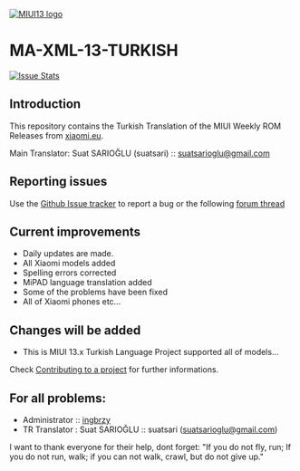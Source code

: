 [![MIUI13 logo](https://i.imgur.com/G9wfOYe.png)](https://xiaomi.eu/)

# MA-XML-13-TURKISH

[![Issue Stats](https://img.shields.io/github/issues-raw/suat074/MA-XML-13-TURKISH.svg)](https://github.com/suat074/MA-XML-13-TURKISH/issues)

## Introduction

This repository contains the Turkish Translation of the MIUI Weekly ROM Releases from [xiaomi.eu](https://xiaomi.eu/community/forums/103/).

Main Translator:
Suat SARIOĞLU (suatsari) :: suatsarioglu@gmail.com


## Reporting issues

Use the [Github Issue tracker](https://github.com/suat074/MA-XML-13-TURKISH/issues) to report a bug or the following [forum thread](https://xiaomi.eu/community/)


## Current improvements

* Daily updates are made.
* All Xiaomi models added
* Spelling errors corrected
* MiPAD language translation added
* Some of the problems have been fixed
* All of Xiaomi phones etc...

## Changes will be added

* This is MIUI 13.x Turkish Language Project supported all of models...

Check [Contributing to a project](https://guides.github.com/activities/forking) for further informations.

## For all problems:

- Administrator :: [ingbrzy](https://github.com/ingbrzy)
- TR Translator : Suat SARIOĞLU :: suatsari (suatsarioglu@gmail.com)

I want to thank everyone for their help, dont forget: "If you do not fly, run; If you do not run, walk; if you can not walk, crawl, but do not give up."
